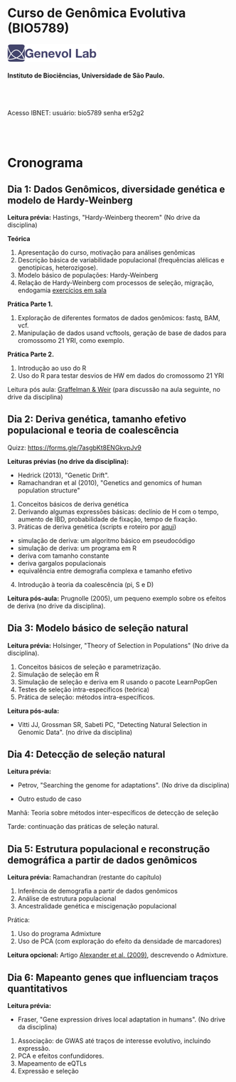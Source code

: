 # Curso de Genômica Evolutiva (BIO5789)

<img src="logo.jpg" alt="drawing" width="200"/>

#### Instituto de Biociências, Universidade de São Paulo.

<br/><br/>

Acesso IBNET:
usuário: bio5789
senha er52g2

<br/><br/>

# Cronograma 

## Dia 1: Dados Genômicos, diversidade genética e modelo de Hardy-Weinberg

**Leitura prévia:** Hastings, "Hardy-Weinberg theorem" (No drive da disciplina)

**Teórica**

1. Apresentação do curso, motivação para análises genômicas
2. Descrição básica de variabilidade populacional (frequências alélicas e genotípicas, heterozigose).
3. Modelo básico de populações: Hardy-Weinberg
4. Relação de Hardy-Weinberg com processos de seleção, migração, endogamia [exercícios em sala](dia1/hwp5789.pdf)

**Prática Parte 1.**

1. Exploração de diferentes formatos de dados genômicos: fastq, BAM, vcf.
2. Manipulação de dados usand vcftools, geração de base de dados para cromossomo 21 YRI, como exemplo.

**Prática Parte 2.**

1. Introdução ao uso do R
2. Uso do R para testar desvios de HW em dados do cromossomo 21 YRI

Leitura pós aula: [Graffelman & Weir](https://link.springer.com/article/10.1007/s00439-017-1786-7) (para discussão na aula seguinte, no drive da disciplina) 

## Dia 2: Deriva genética, tamanho efetivo populacional e teoria de coalescência

Quizz: https://forms.gle/7asgbKt8ENGkvpJv9

**Leituras prévias (no drive da disciplina):** 

- Hedrick (2013), "Genetic Drift".
- Ramachandran et al (2010), "Genetics and genomics of human population structure"

1. Conceitos básicos de deriva genética
2. Derivando algumas expressões básicas: declínio de H com o tempo, aumento de IBD, probabilidade de fixação, tempo de fixação. 
3. Práticas de deriva genética (scripts e roteiro por [aqui](https://github.com/genevol-usp/curso-genomica-evolutiva/blob/master/dia2/README.md))
  - simulação de deriva: um algoritmo básico em pseudocódigo
  - simulação de deriva: um programa em R
  - deriva com tamanho constante
  - deriva gargalos populacionais
  - equivalência entre demografia complexa e tamanho efetivo
 
 4. Introdução à teoria da coalescência (pi, S e D)
 
**Leitura pós-aula:** Prugnolle (2005), um pequeno exemplo sobre os efeitos de deriva (no drive da disciplina).

## Dia 3: Modelo básico de seleção natural

**Leitura prévia:** Holsinger, "Theory of Selection in Populations" (No drive da disciplina).

1. Conceitos básicos de seleção e parametrização.
2. Simulação de seleção em R
3. Simulação de seleção e deriva em R usando o pacote LearnPopGen
4. Testes de seleção intra-específicos (teórica)
5. Prática de seleção: métodos intra-específicos.

**Leitura pós-aula:** 

- Vitti JJ, Grossman SR, Sabeti PC, "Detecting Natural Selection in Genomic Data". (no drive da disciplina)


## Dia 4: Detecção de seleção natural

**Leitura prévia:**

- Petrov, "Searching the genome for adaptations". (No drive da disciplina)

- Outro estudo de caso

Manhã: Teoria sobre métodos inter-específicos de detecção de seleção

Tarde: continuação das práticas de seleção natural.

## Dia 5: Estrutura populacional e reconstrução demográfica a partir de dados genômicos

**Leitura prévia:** Ramachandran (restante do capítulo)

1. Inferência de demografia a partir de dados genômicos
2. Análise de estrutura populacional
3. Ancestralidade genética e miscigenação populacional

Prática:
1. Uso do programa Admixture
2. Uso de PCA (com exploração do efeito da densidade de marcadores)

**Leitura opcional:** Artigo [Alexander et al. (2009)](https://www.ncbi.nlm.nih.gov/pubmed/19648217), descrevendo o Admixture.

## Dia 6: Mapeanto genes que influenciam traços quantitativos

**Leitura prévia:** 

- Fraser, "Gene expression drives local adaptation in humans". (No drive da disciplina)

1. Associação: de GWAS até traços de interesse evolutivo, incluindo expressão.
2. PCA e efeitos confundidores.
3. Mapeamento de eQTLs
4. Expressão e seleção
